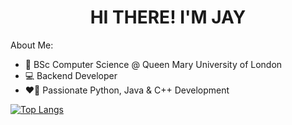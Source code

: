 <h1 style="text-align: center">HI THERE! I'M JAY</h1>

About Me:

- 📖 BSc Computer Science @ Queen Mary University of London
- 💻 Backend Developer
- ❤️‍🔥 Passionate Python, Java & C++ Development

[![Top Langs](https://github-readme-stats.vercel.app/api/top-langs/?username=09jayy&layout=donut-vertical&theme=synthwave)](https://github.com/09jayy/github-readme-stats)
